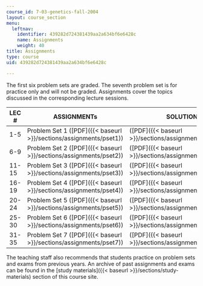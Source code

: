```yaml
---
course_id: 7-03-genetics-fall-2004
layout: course_section
menu:
  leftnav:
    identifier: 439282d724381439aa2a634bf6e6428c
    name: Assignments
    weight: 40
title: Assignments
type: course
uid: 439282d724381439aa2a634bf6e6428c

---
```


The first six problem sets are graded. The seventh problem set is for practice only and will not be graded. Assignments cover the topics discussed in the corresponding lecture sessions.

| LEC # | ASSIGNMENTs | SOLUTIONS |
| --- | --- | --- |
| 1-5 | Problem Set 1 ([PDF]({{< baseurl >}}/sections/assignments/pset1)) | ([PDF]({{< baseurl >}}/sections/assignments/pset1_ans)) |
| 6-9 | Problem Set 2 ([PDF]({{< baseurl >}}/sections/assignments/pset2)) | ([PDF]({{< baseurl >}}/sections/assignments/pset2_ans)) |
| 11-15 | Problem Set 3 ([PDF]({{< baseurl >}}/sections/assignments/pset3)) | ([PDF]({{< baseurl >}}/sections/assignments/pset3_ans)) |
| 16-19 | Problem Set 4 ([PDF]({{< baseurl >}}/sections/assignments/pset4)) | ([PDF]({{< baseurl >}}/sections/assignments/pset4_ans)) |
| 20-24 | Problem Set 5 ([PDF]({{< baseurl >}}/sections/assignments/pset5)) | ([PDF]({{< baseurl >}}/sections/assignments/pset5_ans)) |
| 25-30 | Problem Set 6 ([PDF]({{< baseurl >}}/sections/assignments/pset6)) | ([PDF]({{< baseurl >}}/sections/assignments/pset6_ans)) |
| 31-35 | Problem Set 7 ([PDF]({{< baseurl >}}/sections/assignments/pset7)) | ([PDF]({{< baseurl >}}/sections/assignments/pset7_ans)) 

The teaching staff also recommends that students practice on problem sets and exams from previous years. An archive of past assignments and exams can be found in the [study materials]({{< baseurl >}}/sections/study-materials) section of this course site.
